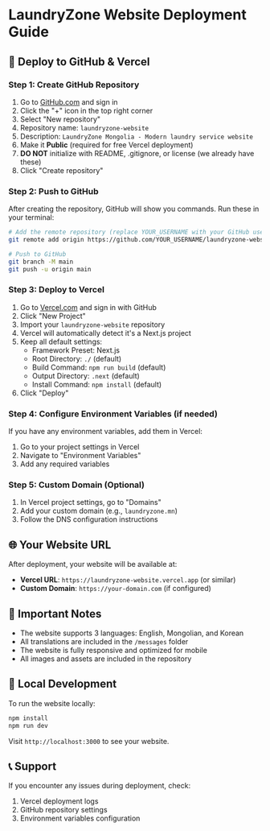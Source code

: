 # LaundryZone Website Deployment Guide

## 🚀 Deploy to GitHub & Vercel

### Step 1: Create GitHub Repository

1. Go to [GitHub.com](https://github.com) and sign in
2. Click the "+" icon in the top right corner
3. Select "New repository"
4. Repository name: `laundryzone-website`
5. Description: `LaundryZone Mongolia - Modern laundry service website`
6. Make it **Public** (required for free Vercel deployment)
7. **DO NOT** initialize with README, .gitignore, or license (we already have these)
8. Click "Create repository"

### Step 2: Push to GitHub

After creating the repository, GitHub will show you commands. Run these in your terminal:

```bash
# Add the remote repository (replace YOUR_USERNAME with your GitHub username)
git remote add origin https://github.com/YOUR_USERNAME/laundryzone-website.git

# Push to GitHub
git branch -M main
git push -u origin main
```

### Step 3: Deploy to Vercel

1. Go to [Vercel.com](https://vercel.com) and sign in with GitHub
2. Click "New Project"
3. Import your `laundryzone-website` repository
4. Vercel will automatically detect it's a Next.js project
5. Keep all default settings:
   - Framework Preset: Next.js
   - Root Directory: `./` (default)
   - Build Command: `npm run build` (default)
   - Output Directory: `.next` (default)
   - Install Command: `npm install` (default)
6. Click "Deploy"

### Step 4: Configure Environment Variables (if needed)

If you have any environment variables, add them in Vercel:
1. Go to your project settings in Vercel
2. Navigate to "Environment Variables"
3. Add any required variables

### Step 5: Custom Domain (Optional)

1. In Vercel project settings, go to "Domains"
2. Add your custom domain (e.g., `laundryzone.mn`)
3. Follow the DNS configuration instructions

## 🌐 Your Website URL

After deployment, your website will be available at:
- **Vercel URL**: `https://laundryzone-website.vercel.app` (or similar)
- **Custom Domain**: `https://your-domain.com` (if configured)

## 📝 Important Notes

- The website supports 3 languages: English, Mongolian, and Korean
- All translations are included in the `/messages` folder
- The website is fully responsive and optimized for mobile
- All images and assets are included in the repository

## 🔧 Local Development

To run the website locally:

```bash
npm install
npm run dev
```

Visit `http://localhost:3000` to see your website.

## 📞 Support

If you encounter any issues during deployment, check:
1. Vercel deployment logs
2. GitHub repository settings
3. Environment variables configuration
